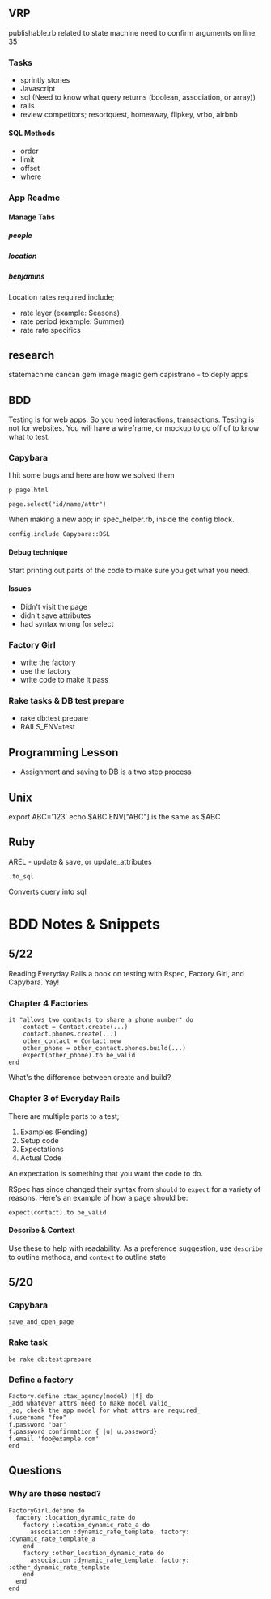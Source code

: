 ## VRP
publishable.rb
related to state machine
need to confirm arguments on line 35

### Tasks
- sprintly stories
- Javascript
- sql (Need to know what query returns (boolean, association, or array))
- rails
- review competitors; resortquest, homeaway, flipkey, vrbo, airbnb

#### SQL Methods
- order
- limit
- offset
- where

### App Readme
#### Manage Tabs
##### people
##### location
##### benjamins
Location rates required include;
- rate layer (example: Seasons)
- rate period (example: Summer)
- rate rate specifics

## research
statemachine
cancan gem
image magic gem
capistrano - to deply apps



## BDD
Testing is for web apps. So you need interactions, transactions.
Testing is not for websites. You will have a wireframe, or mockup to go off of to know what to test.




### Capybara
I hit some bugs and here are how we solved them

    p page.html

    page.select("id/name/attr")

When making a new app;
in spec_helper.rb, inside the config block.

    config.include Capybara::DSL


#### Debug technique
Start printing out parts of the code to make sure you get what you need.

#### Issues
- Didn't visit the page
- didn't save attributes
- had syntax wrong for select

### Factory Girl
- write the factory
- use the factory
- write code to make it pass

### Rake tasks & DB test prepare
- rake db:test:prepare
- RAILS_ENV=test


## Programming Lesson
- Assignment and saving to DB is a two step process

## Unix
export ABC='123'
echo $ABC
ENV["ABC"] is the same as $ABC


## Ruby
AREL - update & save, or update_attributes

    .to_sql

Converts query into sql

# BDD Notes & Snippets

## 5/22
Reading Everyday Rails a book on testing with Rspec, Factory Girl, and Capybara. Yay!

### Chapter 4 Factories

    it "allows two contacts to share a phone number" do
        contact = Contact.create(...)
        contact.phones.create(...)
        other_contact = Contact.new
        other_phone = other_contact.phones.build(...)
        expect(other_phone).to be_valid
    end

What's the difference between create and build?


### Chapter 3 of Everyday Rails

There are multiple parts to a test;
1. Examples (Pending)
2. Setup code
3. Expectations
4. Actual Code

An expectation is something that you want the code to do.

RSpec has since changed their syntax from `should` to `expect` for a variety of reasons.
Here's an example of how a page should be:

    expect(contact).to be_valid

#### Describe & Context

Use these to help with readability. As a preference suggestion, use `describe` to outline methods, and `context` to outline state


## 5/20

### Capybara

    save_and_open_page

### Rake task

    be rake db:test:prepare


### Define a factory

    Factory.define :tax_agency(model) |f| do
    _add whatever attrs need to make model valid_
    _so, check the app model for what attrs are required_
    f.username "foo"
    f.password 'bar'
    f.password_confirmation { |u| u.password}
    f.email 'foo@example.com'
    end

## Questions

### Why are these nested?

    FactoryGirl.define do
      factory :location_dynamic_rate do
        factory :location_dynamic_rate_a do
          association :dynamic_rate_template, factory: :dynamic_rate_template_a
        end
        factory :other_location_dynamic_rate do
          association :dynamic_rate_template, factory: :other_dynamic_rate_template
        end
      end
    end
